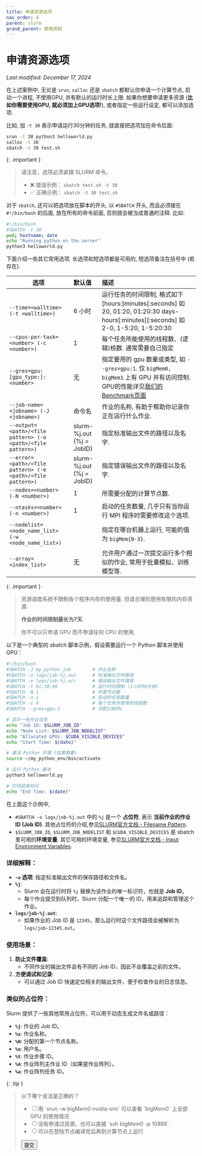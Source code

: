 ```yaml
---
title: 申请资源选项
nav_order: 4
parent: slurm
grand_parent: 使用须知
---
```

# 申请资源选项

*Last modified: December 17, 2024*

在上述案例中, 无论是 `srun`, `salloc` 还是 `sbatch` 都默认你申请一个计算节点, 启动一个进程, 不使用GPU, 并有默认的运行时长上限. 如果你想要申请更多资源 (**比如你需要使用GPU, 就必须加上GPU选项!**), 或者指定一些运行设定, 都可以添加选项.

比如, 加 `-t 30` 表示申请运行30分钟的任务, 就直接把选项加在命令后面:

~~~ bash
srun -t 30 python3 helloworld.py
salloc -t 30
sbatch -t 30 test.sh
~~~

{: .important }
> 请注意，选项必须紧跟 SLURM 命令。
>
> - ❌ 错误示例： `sbatch test.sh -t 30`
> - ✅ 正确示例： `sbatch -t 30 test.sh `

对于 `sbatch`, 还可以把选项放在脚本的开头, 以 `#SBATCH` 开头, 而且必须接在 `#!/bin/bash` 的后面, 放在所有的命令前面, 否则就会被当成普通的注释. 比如:

~~~ bash
#!/bin/bash
#SBATCH -t 30
pwd; hostname; date
echo "Running python on the server"
python3 helloworld.py
~~~

下面介绍一些其它常用选项. 长选项和短选项都是可用的, 短选项备注在括号中 (若存在).

| 选项                    |     默认值       |        描述                    |
|------------------------------------------------------------|:------------------------------|:--------------------------------------------------------------------------------------------------------------------------------------------------------------------------------------|
| `--time=<walltime> (-t <walltime>)` | 6 小时        | 运行任务的时间限制, 格式如下 [hours:]minutes[:seconds] 如 20, 01:20, 01:20:30   days-hours[:minutes][:seconds] 如 2-0, 1-5:20, 1-5:20:30   |
|`--cpus-per-task=<number> (-c <number>)`  | 1 | 每个任务所能使用的线程数、(逻辑)核数. 通常需要自己指定 |
|`--gres=gpu:[gpu_type:]:<number>`| 无 | 指定要用的 gpu 数量或类型, 如 `--gres=gpu:1`. 仅 `bigMem0, bigMem1` 上有 GPU 并有访问控制. GPU的性能详见[我们的Benchmark页面](../reference/index) |
| `--job-name=<jobname> (-J <jobname>) `                      | 命令名                                | 作业的名称, 有助于帮助你记录你正在运行什么作业.|
| `--output=<path>/<file pattern> (-o <path>/<file pattern>)`  |   slurm-%j.out   (%j = JobID)  | 指定标准输出文件的路径以及名字. |
| `--error=<path>/<file pattern> (-e <path>/<file pattern>) `  |   slurm-%j.out   (%j = JobID)  | 指定错误输出文件的路径以及名字. |
|`--nodes=<number> (-N <number>)`| 1 | 所需要分配的计算节点数.
|`--ntasks=<number> (-n <number>)`| 1 | 启动的任务数量, 几乎只有当你运行 MPI 程序时需要修改这个选项. |
|`--nodelist=<node_name_list> (-w <node_name_list>)` |  | 指定在哪台机器上运行, 可能的值为 `bigMem{0-3}`.|
|`--array=<index_list>`| 无 | 允许用户通过一次提交运行多个相似的作业, 常用于批量模拟、训练模型等. |

{: .important }
> 资源调度系统不限制各个程序内存的使用量. 但请合理的使用有限的内存资源.
>
> **作业的时间限制最长为7天**.
>
> 你不可以只申请 GPU 而不申请任何 CPU 的使用.

以下是一个典型的 sbatch 脚本示例，假设需要运行一个 Python 脚本并使用 GPU：

~~~ bash
#!/bin/bash
#SBATCH -J my_python_job        # 作业名称
#SBATCH -o logs/job-%j.out      # 标准输出文件路径
#SBATCH -e logs/job-%j.err      # 错误输出文件路径
#SBATCH -t 01:30:00             # 运行时间限制 (1小时30分钟)
#SBATCH -N 1                    # 所需节点数
#SBATCH -n 1                    # 启动的任务数量
#SBATCH -c 4                    # 每个任务所使用的线程数
#SBATCH --gres=gpu:1            # 分配1块GPU

# 显示一些作业信息
echo "Job ID: $SLURM_JOB_ID"
echo "Node List: $SLURM_JOB_NODELIST"
echo "Allocated GPUs: $CUDA_VISIBLE_DEVICES"
echo "Start Time: $(date)"

# 激活 Python 环境 (如果需要)
source ~/my_python_env/bin/activate

# 运行 Python 脚本
python3 helloworld.py

# 打印结束时间
echo "End Time: $(date)"
~~~

在上面这个示例中,

- `#SBATCH -o logs/job-%j.out` 中的 `%j` 是一个 **占位符**, 表示 **当前作业的作业 ID (Job ID)**. 其他占位符的介绍,参见[SLURM官方文档 - Filename Pattern](https://slurm.schedmd.com/sbatch.html#SECTION_FILENAME-PATTERN).
- `$SLURM_JOB_ID`, `$SLURM_JOB_NODELIST` 和 `$CUDA_VISIBLE_DEVICES` 是 sbatch 里可用的**环境变量**. 其它可用的环境变量, 参见[SLURM官方文档 - Input Environment Variables](https://slurm.schedmd.com/sbatch.html#SECTION_INPUT-ENVIRONMENT-VARIABLES).



### 详细解释：
- **`-o` 选项**: 指定标准输出文件的保存路径和文件名。
- **`%j`**:
  - Slurm 会在运行时将 `%j` 替换为该作业的唯一标识符，也就是 **Job ID**。
  - 每个作业提交到队列时，Slurm 分配一个唯一的 ID，用来追踪和管理这个作业。
- **`logs/job-%j.out`**:
  - 如果作业的 Job ID 是 `12345`，那么运行时这个文件路径会被解析为 `logs/job-12345.out`。

### 使用场景：
1. **防止文件覆盖**:
   - 不同作业的输出文件会有不同的 Job ID，因此不会覆盖之前的文件。
2. **方便调试和记录**:
   - 可以通过 Job ID 快速定位相关的输出文件，便于检查作业的日志信息。

### 类似的占位符：
Slurm 提供了一些其他常用占位符，可以用于动态生成文件名或路径：
- **`%j`**: 作业的 Job ID。
- **`%x`**: 作业名称。
- **`%N`**: 分配的第一个节点名称。
- **`%u`**: 用户名。
- **`%t`**: 作业步骤 ID。
- **`%A`**: 作业阵列主作业 ID（如果是作业阵列）。
- **`%a`**: 作业阵列任务 ID。




{: .tip }
> 以下哪个说法是正确的？
> <ul class="example-question">
>    <li><input type="radio" name="slurmquestion1" id="slurmq1opt1" /><label for="slurmq1opt1" markdown="1">用 `srun -w bigMem0 nvidia-smi` 可以查看 `bigMem0` 上全部 GPU 的使用情况</label></li>
>    <li><input type="radio" name="slurmquestion1" id="slurmq1opt2" /><label for="slurmq1opt2" markdown="1">没有申请过资源，也可以直接 `ssh bigMem0 -p 10888`</label></li>
>    <li><input type="radio" name="slurmquestion1" id="slurmq1opt3" /><label for="slurmq1opt3" markdown="1">可以在登陆节点编译完后再到计算节点上运行</label></li>
> </ul>
> <button onclick="window.alert(document.getElementById('slurmq1opt3').checked ? '正确, 因为我们的集群软件环境是一样的' : document.getElementById('slurmq1opt1').checked ? '错误, 必须加上`--gres`选项' : '错误, 你试试就知道了')">提交</button>

